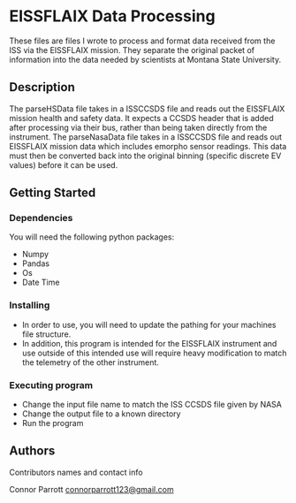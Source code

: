 # EISSFLAIX Data Processing

These files are files I wrote to process and format data received from the ISS via the EISSFLAIX mission. They separate the original packet of information into the data needed by scientists at Montana State University.

## Description

The parseHSData file takes in a ISSCCSDS file and reads out the EISSFLAIX mission health and safety data. It expects a CCSDS header that is added after processing via their bus, rather than being taken directly from the instrument. The parseNasaData file takes in a ISSCCSDS file and reads out EISSFLAIX mission data which includes emorpho sensor readings. This data must then be converted back into the original binning (specific discrete EV values) before it can be used. 

## Getting Started

### Dependencies

You will need the following python packages:
* Numpy
* Pandas
* Os
* Date Time

### Installing

* In order to use, you will need to update the pathing for your machines file structure. 
* In addition, this program is intended for the EISSFLAIX instrument and use outside of this intended use will require heavy modification to match the telemetry of the other instrument.

### Executing program

* Change the input file name to match the ISS CCSDS file given by NASA
* Change the output file to a known directory
* Run the program


## Authors

Contributors names and contact info

Connor Parrott
connorparrott123@gmail.com

